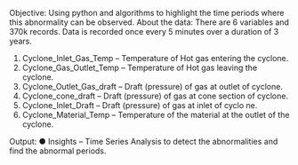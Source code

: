 Objective:
Using python and algorithms to highlight the time periods where this abnormality can be
observed.
About the data:
There are 6 variables and 370k records. Data is recorded once every 5 minutes over a duration of 3 years.
1. Cyclone_Inlet_Gas_Temp – Temperature of Hot gas entering the cyclone.
2. Cyclone_Gas_Outlet_Temp – Temperature of Hot gas leaving the cyclone.
3. Cyclone_Outlet_Gas_draft – Draft (pressure) of gas at outlet of cyclone.
4. Cyclone_cone_draft – Draft (pressure) of gas at cone section of cyclone.
5. Cyclone_Inlet_Draft – Draft (pressure) of gas at inlet of cyclo
ne.
6. Cyclone_Material_Temp – Temperature of the material at the outlet of the cyclone.
   
Output:
● Insights – Time Series Analysis to detect the abnormalities and find the abnormal periods.
